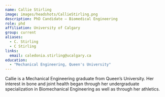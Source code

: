```yaml
---
name: Callie Stirling
image: images/headshots/CallieStirling.png
description: PhD Candidate – Biomedical Engineering
role: phd
affiliation: University of Calgary
group: current
aliases:
  - C. Stirling
  - C Stirling
links:
  email: caledonia.stirling@ucalgary.ca
education:
  - "Mechanical Engineering, Queen's University"
---
```


Callie is a Mechanical Engineering graduate from Queen’s University. 
Her interest in bone and joint health began through her undergraduate 
specialization in Biomechanical Engineering as well as through her athletics.